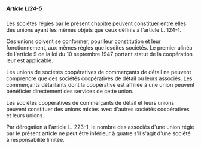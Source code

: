 ##### Article L124-5

Les sociétés régies par le présent chapitre peuvent constituer entre elles des unions ayant les mêmes objets que ceux définis à l'article L. 124-1.

Ces unions doivent se conformer, pour leur constitution et leur fonctionnement, aux mêmes règles que lesdites sociétés. Le premier alinéa de l'article 9 de la loi du 10 septembre 1947 portant statut de la coopération leur est applicable.

Les unions de sociétés coopératives de commerçants de détail ne peuvent comprendre que des sociétés coopératives de détail ou leurs associés. Les commerçants détaillants dont la coopérative est affiliée à une union peuvent bénéficier directement des services de cette union.

Les sociétés coopératives de commerçants de détail et leurs unions peuvent constituer des unions mixtes avec d'autres sociétés coopératives et leurs unions.

Par dérogation à l'article L. 223-1, le nombre des associés d'une union régie par le présent article ne peut être inférieur à quatre s'il s'agit d'une société à responsabilité limitée.

